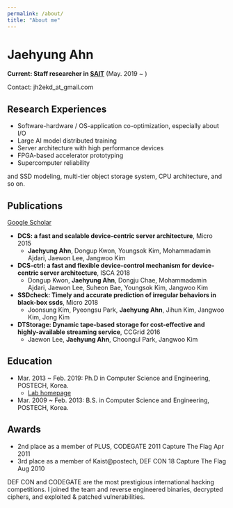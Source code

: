 ```yaml
---
permalink: /about/
title: "About me"
---
```


# Jaehyung Ahn

**Current: Staff researcher in [SAIT](https://www.sait.samsung.co.kr/saithome/main/main.do)** (May. 2019 ~ )

Contact: jh2ekd_at_gmail.com

## Research Experiences
- Software-hardware / OS-application co-optimization, especially about I/O
- Large AI model distributed training 
- Server architecture with high performance devices
- FPGA-based accelerator prototyping
- Supercomputer reliability

and SSD modeling, multi-tier object storage system, CPU architecture, and so on.


## Publications
[Google Scholar](https://scholar.google.com/citations?user=DXWX7pQAAAAJ)
- **DCS: a fast and scalable device-centric server architecture**, Micro 2015
  - **Jaehyung Ahn**, Dongup Kwon, Youngsok Kim, Mohammadamin Ajdari, Jaewon Lee, Jangwoo Kim
- **DCS-ctrl: a fast and flexible device-control mechanism for device-centric server architecture**, ISCA 2018
  - Dongup Kwon, **Jaehyung Ahn**, Dongju Chae, Mohammadamin Ajdari, Jaewon Lee, Suheon Bae, Youngsok Kim, Jangwoo Kim
- **SSDcheck: Timely and accurate prediction of irregular behaviors in black-box ssds**, Micro 2018
  - Joonsung Kim, Pyeongsu Park, **Jaehyung Ahn**, Jihun Kim, Jangwoo Kim, Jong Kim
- **DTStorage: Dynamic tape-based storage for cost-effective and highly-available streaming service**, CCGrid 2016
  - Jaewon Lee, **Jaehyung Ahn**, Choongul Park, Jangwoo Kim


## Education
- Mar. 2013 ~ Feb. 2019: Ph.D in Computer Science and Engineering, POSTECH, Korea.
  - [Lab homepage](https://hpcs.snu.ac.kr/)
- Mar. 2009 ~ Feb. 2013: B.S. in Computer Science and Engineering, POSTECH, Korea.

## Awards
 - 2nd place as a member of PLUS, CODEGATE 2011 Capture The Flag Apr 2011
 - 3rd place as a member of Kaist@postech, DEF CON 18 Capture The Flag Aug 2010

DEF CON and CODEGATE are the most prestigious international hacking competitions. I joined the team and reverse engineered binaries, decrypted ciphers, and exploited & patched vulnerabilities.
